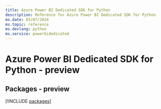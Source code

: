 ```yaml
---
title: Azure Power BI Dedicated SDK for Python
description: Reference for Azure Power BI Dedicated SDK for Python
ms.date: 03/07/2024
ms.topic: reference
ms.devlang: python
ms.service: powerbidedicated
---
```

# Azure Power BI Dedicated SDK for Python - preview
## Packages - preview
[!INCLUDE [packages](power-bi-dedicated-index.md)]